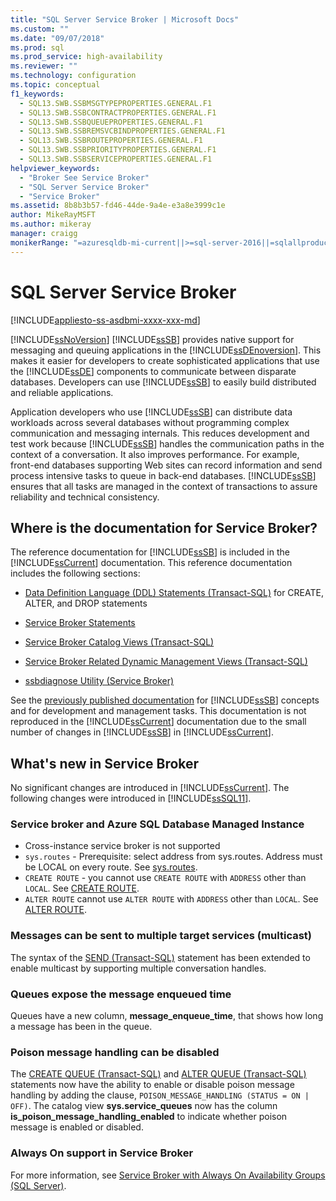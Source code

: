 ```yaml
---
title: "SQL Server Service Broker | Microsoft Docs"
ms.custom: ""
ms.date: "09/07/2018"
ms.prod: sql
ms.prod_service: high-availability
ms.reviewer: ""
ms.technology: configuration
ms.topic: conceptual
f1_keywords: 
  - SQL13.SWB.SSBMSGTYPEPROPERTIES.GENERAL.F1
  - SQL13.SWB.SSBCONTRACTPROPERTIES.GENERAL.F1
  - SQL13.SWB.SSBQUEUEPROPERTIES.GENERAL.F1
  - SQL13.SWB.SSBREMSVCBINDPROPERTIES.GENERAL.F1
  - SQL13.SWB.SSBROUTEPROPERTIES.GENERAL.F1
  - SQL13.SWB.SSBPRIORITYPROPERTIES.GENERAL.F1
  - SQL13.SWB.SSBSERVICEPROPERTIES.GENERAL.F1
helpviewer_keywords: 
  - "Broker See Service Broker"
  - "SQL Server Service Broker"
  - "Service Broker"
ms.assetid: 8b8b3b57-fd46-44de-9a4e-e3a8e3999c1e
author: MikeRayMSFT
ms.author: mikeray
manager: craigg
monikerRange: "=azuresqldb-mi-current||>=sql-server-2016||=sqlallproducts-allversions||>=sql-server-linux-2017"
---
```

# SQL Server Service Broker
[!INCLUDE[appliesto-ss-asdbmi-xxxx-xxx-md](../../includes/appliesto-ss-asdbmi-xxxx-xxx-md.md)]

  [!INCLUDE[ssNoVersion](../../includes/ssnoversion-md.md)] [!INCLUDE[ssSB](../../includes/sssb-md.md)] provides native support for messaging and queuing applications in the [!INCLUDE[ssDEnoversion](../../includes/ssdenoversion-md.md)]. This makes it easier for developers to create sophisticated applications that use the [!INCLUDE[ssDE](../../includes/ssde-md.md)] components to communicate between disparate databases. Developers can use [!INCLUDE[ssSB](../../includes/sssb-md.md)] to easily build distributed and reliable applications.  
  
 Application developers who use [!INCLUDE[ssSB](../../includes/sssb-md.md)] can distribute data workloads across several databases without programming complex communication and messaging internals. This reduces development and test work because [!INCLUDE[ssSB](../../includes/sssb-md.md)] handles the communication paths in the context of a conversation. It also improves performance. For example, front-end databases supporting Web sites can record information and send process intensive tasks to queue in back-end databases. [!INCLUDE[ssSB](../../includes/sssb-md.md)] ensures that all tasks are managed in the context of transactions to assure reliability and technical consistency.  
  
## Where is the documentation for Service Broker?  
 The reference documentation for [!INCLUDE[ssSB](../../includes/sssb-md.md)] is included in the [!INCLUDE[ssCurrent](../../includes/sscurrent-md.md)] documentation. This reference documentation includes the following sections:  
  
-   [Data Definition Language &#40;DDL&#41; Statements &#40;Transact-SQL&#41;](../../t-sql/statements/statements.md) for CREATE, ALTER, and DROP statements  
  
-   [Service Broker Statements](../../t-sql/statements/service-broker-statements.md)  
  
-   [Service Broker Catalog Views &#40;Transact-SQL&#41;](../../relational-databases/system-catalog-views/service-broker-catalog-views-transact-sql.md)  
  
-   [Service Broker Related Dynamic Management Views &#40;Transact-SQL&#41;](../../relational-databases/system-dynamic-management-views/service-broker-related-dynamic-management-views-transact-sql.md)  
  
-   [ssbdiagnose Utility &#40;Service Broker&#41;](../../tools/ssbdiagnose/ssbdiagnose-utility-service-broker.md)  
  
 See the [previously published documentation](https://go.microsoft.com/fwlink/?LinkId=231312) for [!INCLUDE[ssSB](../../includes/sssb-md.md)] concepts and for development and management tasks. This documentation is not reproduced in the [!INCLUDE[ssCurrent](../../includes/sscurrent-md.md)] documentation due to the small number of changes in [!INCLUDE[ssSB](../../includes/sssb-md.md)] in [!INCLUDE[ssCurrent](../../includes/sscurrent-md.md)].  
  
## What's new in Service Broker  
 No significant changes are introduced in [!INCLUDE[ssCurrent](../../includes/sscurrent-md.md)].  The following changes were introduced in [!INCLUDE[ssSQL11](../../includes/sssql11-md.md)].  

### Service broker and Azure SQL Database Managed Instance

- Cross-instance service broker is not supported 
 - `sys.routes` - Prerequisite: select address from sys.routes. Address must be LOCAL on every route. See [sys.routes](../../relational-databases/system-catalog-views/sys-routes-transact-sql.md).
 - `CREATE ROUTE` - you cannot use `CREATE ROUTE` with `ADDRESS` other than `LOCAL`. See [CREATE ROUTE](https://docs.microsoft.com/sql/t-sql/statements/create-route-transact-sql).
 - `ALTER ROUTE` cannot use `ALTER ROUTE` with `ADDRESS` other than `LOCAL`. See [ALTER ROUTE](../../t-sql/statements/alter-route-transact-sql.md).  
  
### Messages can be sent to multiple target services (multicast)  
 The syntax of the [SEND &#40;Transact-SQL&#41;](../../t-sql/statements/send-transact-sql.md) statement has been extended to enable multicast by supporting multiple conversation handles.  
  
### Queues expose the message enqueued time  
 Queues have a new column, **message_enqueue_time**, that shows how long a message has been in the queue.  
  
### Poison message handling can be disabled  
 The [CREATE QUEUE &#40;Transact-SQL&#41;](../../t-sql/statements/create-queue-transact-sql.md) and [ALTER QUEUE &#40;Transact-SQL&#41;](../../t-sql/statements/alter-queue-transact-sql.md) statements now have the ability to enable or disable poison message handling by adding the clause, `POISON_MESSAGE_HANDLING (STATUS = ON | OFF)`. The catalog view **sys.service_queues** now has the column **is_poison_message_handling_enabled** to indicate whether poison message is enabled or disabled.  
  
### Always On support in Service Broker  
 For more information, see [Service Broker with Always On Availability Groups (SQL Server)](../../database-engine/availability-groups/windows/service-broker-with-always-on-availability-groups-sql-server.md).  
  
  

